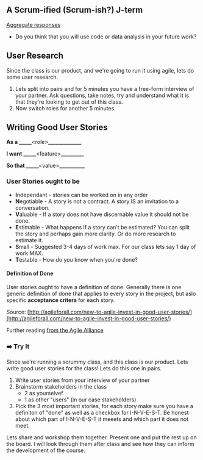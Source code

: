 ## A Scrum-ified (Scrum-ish?) J-term

[Aggregate responses](https://docs.google.com/forms/d/e/1FAIpQLScC3p3cNDHRRoWkE9lH2kT6XNAaY_uiILmq2dPFKiplR1KnUQ/viewform?usp=sharing)
* Do you think that you will use code or data analysis in your future work?

## User Research

Since the class is our product, and we're going to run it using agile, lets do some user research. 

1. Lets split into pairs and for 5 minutes you have a free-form interview of your partner. Ask questions, take notes, try and understand what it is that they're looking to get out of this class.
2. Now switch roles for another 5 minutes.

## Writing Good User Stories

**As a _____**\<role\>**_____________**

**I want _____**\<feature\>**_________**

**So that _____**\<value\>**__________**

### User Stories ought to be

* **I**ndependant - stories can be worked on in any order
* **N**egotiable - A story is not a contract.  A story IS an invitation to a conversation.
* **V**aluable - If a story does not have discernable value it should not be done.
* **E**stimable - What happens if a story can’t be estimated?  You can split the story and perhaps gain more clarity. Or do more research to estimate it.
* **S**mall - Suggested 3-4 days of work max. For our class lets say 1 day of work MAX.
* **T**estable - How do you know when you're done?

#### Definition of Done

User stories ought to have a definition of done. Generally there is one generic definition of done that applies to every story in the project, but aslo specific **acceptance critera** for each story.

Source:
[http://agileforall.com/new-to-agile-invest-in-good-user-stories/](http://agileforall.com/new-to-agile-invest-in-good-user-stories/)

Further reading [from the Agile Alliance](https://www.agilealliance.org/glossary/user-stories/#q=~(infinite~false~filters~(postType~(~'page~'post~'aa_book~'aa_event_session~'aa_experience_report~'aa_glossary~'aa_research_paper~'aa_video)~tags~(~'user*20stories))~searchTerm~'~sort~false~sortDirection~'asc~page~1))

### ➡️ Try It

Since we're running a scrummy class, and this class is our product. Lets write good user stories for the class! Lets do this one in pairs.


1. Write user stories from your interview of your partner
2. Brainstorm stakeholders in the class
	* 2 as yourselvef
	* 1 as other "users" (in our case stakeholders)
3. Pick the 3 most important stories, for each story make sure you have a definiton of "done" as well as a checkbox for I-N-V-E-S-T. Be honest about which part of I-N-V-E-S-T it meeets and which part it does not meet.

Lets share and workshop them together. Present one and put the rest up on the board. I will look through them after class and see how they can inform the development of the course.
